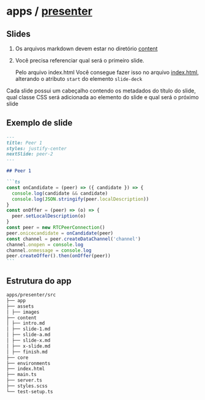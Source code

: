 # apps / [presenter](../../apps/presenter)

## Slides

1. Os arquivos markdown devem estar no diretório [content](apps/presenter/src/content)
1. Você precisa referenciar qual será o primeiro slide.

   Pelo arquivo index.html
   Você consegue fazer isso no arquivo [index.html](apps/presenter/src/index.html),
   alterando o atributo `start` do elemento `slide-deck`

Cada slide possui um cabeçalho contendo os metadados do título do slide, qual classe CSS
será adicionada ao elemento do slide e qual será o próximo slide

## Exemplo de slide

````md
---
title: Peer 1
styles: justify-center
nextSlide: peer-2
---

## Peer 1

```ts
const onCandidate = (peer) => ({ candidate }) => {
  console.log(candidate && candidate)
  console.log(JSON.stringify(peer.localDescription))
}
const onOffer = (peer) => (o) => {
  peer.setLocalDescription(o)
}
const peer = new RTCPeerConnection()
peer.onicecandidate = onCandidate(peer)
const channel = peer.createDataChannel('channel')
channel.onopen = console.log
channel.onmessage = console.log
peer.createOffer().then(onOffer(peer))
```
````

## Estrutura do app

```bash
apps/presenter/src
├── app
├── assets
│ ├── images
├── content
│ ├── intro.md
│ ├── slide-1.md
│ ├── slide-a.md
│ ├── slide-x.md
│ ├── x-slide.md
│ ├── finish.md
├── core
├── environments
├── index.html
├── main.ts
├── server.ts
├── styles.scss
└── test-setup.ts

```
